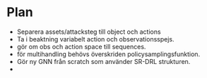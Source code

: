 # Plan

- Separera assets/attacksteg till object och actions
- Ta i beaktning variabelt action och observationsspejs.
- gör om obs och action space till sequences.
- för multihandling behövs överskriden policysamplingsfunktion.
- Gör ny GNN från scratch som använder SR-DRL strukturen.
- 
